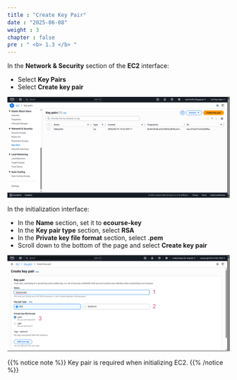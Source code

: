 ```yaml
---
title : "Create Key Pair"
date : "2025-06-08"
weight : 3
chapter : false
pre : " <b> 1.3 </b> "
---
```


In the **Network & Security** section of the **EC2** interface:
- Select **Key Pairs**
- Select **Create key pair**

![Create Account](/images/1/KP.png?featherlight=false&width=90pc)

In the initialization interface:
- In the **Name** section, set it to **ecourse-key**
- In the **Key pair type** section, select **RSA**
- In the **Private key file format** section, select **.pem**
- Scroll down to the bottom of the page and select **Create key pair**

![Create Account](/images/1/KP1.png?featherlight=false&width=90pc)

{{% notice note %}}
Key pair is required when initializing EC2.
{{% /notice %}}